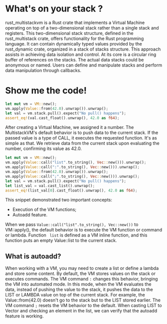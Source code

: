 # What's on your stack ?

rust_multistackvm is a Rust crate that implements a Virtual Machine operating on top of a two-dimensional stack rather than a single stack and registers. This two-dimensional stack structure, defined in the rust_multistack crate, offers functionality for the Rust programming language. It can contain dynamically typed values provided by the rust_dynamic crate, organized in a stack of stacks structure. This approach assists in achieving data isolation and control. At its core is a circular ring buffer of references on the stacks. The actual data stacks could be anonymous or named. Users can define and manipulate stacks and perform data manipulation through callbacks.

# Show me the code!

```rust
let mut vm = VM::new();
vm.apply(Value::from(42.0).unwrap()).unwrap();
let val = vm.stack.pull().expect("No pull() happens");
assert_eq!(val.cast_float().unwrap(), 42.0 as f64);
```

After creating a Virtual Machine, we assigned it a number. The MultistackVM's default behavior is to push data to the current stack. If the passed value is a type of CALL, it executes the requested function. It's as simple as that. We retrieve data from the current stack upon evaluating the number, confirming its value as 42.0.

```rust
let mut vm = VM::new();
vm.apply(Value::call("list".to_string(), Vec::new())).unwrap();
vm.apply(Value::call(":".to_string(), Vec::new())).unwrap();
vm.apply(Value::from(42.0).unwrap()).unwrap();
vm.apply(Value::call(";".to_string(), Vec::new())).unwrap();
let val = vm.stack.pull().expect("No pull() happens");
let list_val = val.cast_list().unwrap();
assert_eq!(list_val[0].cast_float().unwrap(), 42.0 as f64);
```

This snippet demonstrated two important concepts:
- Execution of the VM functions;
- Autoadd feature.

When we pass ```Value::call("list".to_string(), Vec::new())``` to VM::apply(), the default behavior is to execute the VM function or command or lambda. Function ``` list``` is defined as a VM inline function, and this function puts an empty Value::list to the current stack.

## What is autoadd?

When working with a VM, you may need to create a list or define a lambda and store some content. By default, the VM stores values on the stack or executes commands. The VM command ```:``` changes this behavior, bringing the VM into automated mode. In this mode, when the VM evaluates the data, instead of pushing the value to the stack, it pushes the data to the LIST or LAMBDA value on top of the current stack. For example, the Value::from(42.0) doesn't go to the stack but to the LIST stored earlier. The VM command ```;``` resets the VM behavior to the default. When casting LIST to Vector and checking an element in the list, we can verify that the autoadd feature is working.
